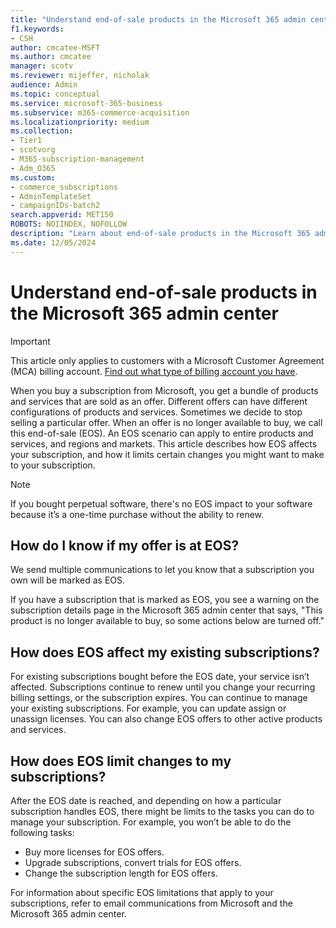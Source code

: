 ```yaml
---
title: "Understand end-of-sale products in the Microsoft 365 admin center"
f1.keywords:
- CSH
author: cmcatee-MSFT
ms.author: cmcatee
manager: scotv
ms.reviewer: mijeffer, nicholak
audience: Admin
ms.topic: conceptual
ms.service: microsoft-365-business
ms.subservice: m365-commerce-acquisition
ms.localizationpriority: medium
ms.collection:
- Tier1
- scotvorg
- M365-subscription-management
- Adm_O365
ms.custom: 
- commerce_subscriptions
- AdminTemplateSet
- campaignIDs-batch2
search.appverid: MET150
ROBOTS: NOIINDEX, NOFOLLOW
description: "Learn about end-of-sale products in the Microsoft 365 admin center."
ms.date: 12/05/2024
---
```


# Understand end-of-sale products in the Microsoft 365 admin center

> [!IMPORTANT]
> This article only applies to customers with a Microsoft Customer Agreement (MCA) billing account. [Find out what type of billing account you have](../manage-billing-accounts.md#view-my-billing-accounts).

When you buy a subscription from Microsoft, you get a bundle of products and services that are sold as an offer. Different offers can have different configurations of products and services. Sometimes we decide to stop selling a particular offer. When an offer is no longer available to buy, we call this end-of-sale (EOS). An EOS scenario can apply to entire products and services, and regions and markets. This article describes how EOS affects your subscription, and how it limits certain changes you might want to make to your subscription.

> [!NOTE]
> If you bought perpetual software, there's no EOS impact to your software because it’s a one-time purchase without the ability to renew.

## How do I know if my offer is at EOS?

We send multiple communications to let you know that a subscription you own will be marked as EOS.

If you have a subscription that is marked as EOS, you see a warning on the subscription details page in the Microsoft 365 admin center that says, "This product is no longer available to buy, so some actions below are turned off."

## How does EOS affect my existing subscriptions?

For existing subscriptions bought before the EOS date, your service isn’t affected. Subscriptions continue to renew until you change your recurring billing settings, or the subscription expires. You can continue to manage your existing subscriptions. For example, you can update assign or unassign licenses. You can also change EOS offers to other active products and services.

## How does EOS limit changes to my subscriptions?

After the EOS date is reached, and depending on how a particular subscription handles EOS, there might be limits to the tasks you can do to manage your subscription. For example, you won’t be able to do the following tasks:

- Buy more licenses for EOS offers.
- Upgrade subscriptions, convert trials for EOS offers.
- Change the subscription length for EOS offers.  

For information about specific EOS limitations that apply to your subscriptions, refer to email communications from Microsoft and the Microsoft 365 admin center.
